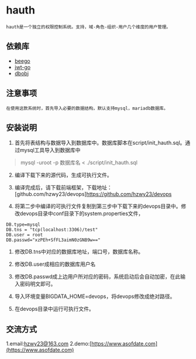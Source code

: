 # hauth
	hauth是一个独立的权限控制系统。支持，域-角色-组织-用户几个维度的用户管理。
	
## 依赖库
* [beego](https://github.com/astaxie/beego)
* [jwt-go](https://github.com/dgrijalva/jwt-go)
* [dbobj](https://github.com/hzwy23/dbobj)

## 注意事项
    在使用这款系统时，首先导入必要的数据结构，默认支持mysql，mariadb数据库。
## 安装说明

1. 首先将表结构与数据导入到数据库中。数据库脚本在script/init_hauth.sql。通过mysql工具导入到数据库中

> mysql -uroot -p 数据库名  < ./script/init_hauth.sql

2. 编译下载下来的源代码，生成可执行文件。

3. 编译完成后，请下载前端框架，下载地址：[github.com/hzwy23/devops]https://github.com/hzwy23/devops

4. 将第二步中编译的可执行文件复制到第三步中下载下来的devops目录中。修改devops目录中conf目录下的system.properties文件，

```
DB.type=mysql
DB.tns = "tcp(localhost:3306)/test"
DB.user = root
DB.passwd="xzPEh+SfFL3aimN0zGNB9w=="
```

1. 修改DB.tns中对应的数据库地址，端口号，数据库名称。

2. 修改DB.user成相应的数据库用户名

3. 修改DB.passwd成上边用户所对应的密码，系统启动后会自动加密，在此输入密码明文即可。

4. 导入环境变量BIGDATA_HOME=devops，将devops修改成绝对路径。

5. 在devops目录中运行可执行文件。

## 交流方式
1.email:hzwy23@163.com
2.demo:[https://www.asofdate.com](https://www.asofdate.com)